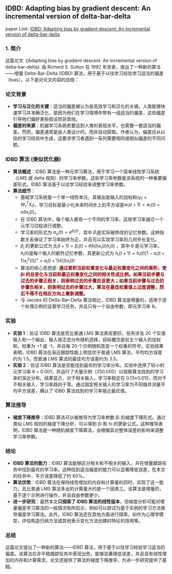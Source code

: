 ## IDBD: Adapting bias by gradient descent: An incremental version of delta-bar-delta

paper Link: [IDBD: Adapting bias by gradient descent: An incremental version of delta-bar-delta](http://incompleteideas.net/papers/sutton-92a.pdf)
 
### 1. 简介

这篇论文《Adapting bias by gradient descent: An incremental version of delta-bar-delta》由 Richard S. Sutton 在 1992 年发表，提出了一种新的算法——增量 Delta-Bar-Delta (IDBD) 算法，用于基于以往学习经验学习适当的偏差（bias）。以下是对论文内容的总结：

### 论文背景
- **学习与泛化的关键**：适当的偏差被认为是高效学习和泛化的关键。人类能够快速学习并准确泛化，是因为他们在学习情境中带有一组适当的偏差，这些偏差引导他们偏好某些假设而非其他。
- **偏差的来源**：机器学习系统若要达到人类的表现水平，也需要一套适当的偏差。然而，偏差通常是由人类设计的，而非自动获取。作者认为，偏差应从以往的学习经验中生成，这要求学习者遇到一系列需要相同或相似偏差的不同问题。

### IDBD 算法 (类似优化器)

- **算法概述**：IDBD 算法是一种元学习算法，用于学习一个简单线性学习系统（LMS 或 delta 规则）的学习率参数。这些学习率参数是该系统的一种重要偏差形式。IDBD 算法基于以往学习经验来调整学习率参数。
- **算法细节**：
    - 基础学习系统是一个单一线性单元，其输出是输入的加权和($y_t=W_t^TX_t$)，学习目标是最小化未来时间步上的平方误差$w_i(t+1) = w_i(t) + \alpha \delta x_i(t)$。
    - 在 IDBD 算法中，每个输入都有一个不同的学习率，这些学习率通过一个元学习过程进行调整。
    - 学习率的形式为 $\alpha_u(t) = e^{\beta _i(t)}$，其中 $\beta _i$是实际被修改的记忆参数。这种指数关系保证了学习率始终为正，并且可以实现学习率的几何步长变化。
    - $\beta _i$ 的更新公式为 $\beta _i(t+1) = \beta _i(t) + \theta \delta(t)x_i(t)h_i(t)$ ，其中 θ 是元学习率，$h_i(t)$是每个输入的额外记忆参数，其更新公式为 $h_i(t+1) =h_i(t)[1-\alpha_i(t+1)x_i^2(t)]^{+} + \alpha_i(t+1) \delta(t)x_i(t)$ 
    - 算法的核心思想是: <b><font color=darkred>通过累积当前权重变化与最近权重变化之间的乘积，使 βi 的总变化与当前和最近权重变化之间的相关性成比例。如果当前步骤与过去的步骤正相关，则表明过去的步骤应该更大；如果当前步骤与过去的步骤负相关，则表明过去的步骤过大，算法在最佳权重值上过度调整，然后不得不在相反方向上重新调整。</font></b>
    - 与 Jacobs 的 Delta-Bar-Delta 算法相比，IDBD 算法是增量的，适用于逐个处理示例的监督学习任务，并且只有一个自由参数，即元学习率 θ。

### 实验
- **实验 1**：验证 IDBD 算法是否比普通 LMS 算法表现更好。任务涉及 20 个实值输入和一个输出，输入按正态分布随机选择，目标概念是前五个输入的加权和，权重为 +1 或 -1，并且每 20 个示例随机改变一个权重的符号。实验结果表明，IDBD 算法在渐近跟踪性能上明显优于普通 LMS 算法，平均均方误差约为 1.5，而普通 LMS 算法的最佳均方误差约为 3.5。
- **实验 2**：验证 IDBD 算法是否能找到最优的学习率分布。实验中选择了较小的元学习率 θ = 0.001，并运行了大量示例（250,000）以观察算法找到的学习率的渐近分布。结果显示，对于相关输入，学习率稳定在 0.13±0.015，而对于不相关输入，学习率趋向于零。通过固定相关输入的学习率为不同值并测量平均平方误差，确认了 IDBD 算法找到的学习率接近最优值。

### 算法推导
- **梯度下降推导**：IDBD 算法可以被推导为学习率参数 βi 的梯度下降形式。通过类似 LMS 规则的梯度下降分析，可以得到 βi 和 hi 的更新公式。这种推导表明，IDBD 算法是一种随机梯度下降算法，会根据其对整体误差的影响来调整学习率参数。

### 结论
- **IDBD 算法的能力**：IDBD 算法能够区分相关和不相关的输入，并在增量跟踪任务中找到最优的学习率。这种找到适当偏差的能力可以显著降低误差，在本文的任务中，平方误差降低了约 60%。
- **算法优势**：IDBD 算法在保持线性增加的内存和计算量的同时，实现了这一能力，且比普通 LMS 算法多出的计算量大约是一个因素三。该算法是增量的，基于逐个示例进行操作，并且自由参数更少。
- **进一步研究**：虽然本文**只探索了 IDBD 算法的线性版本**，但梯度分析可能对增量偏差学习算法的一般情况有所启示，例如可以尝试为基于实例的学习方法推导偏差学习算法。此外，IDBD 算法还在其他方面进行探索，如作为心理学模型，评估构造归纳方法或其他表示变化方法创建的特征的效用等。

### 总结
这篇论文提出了一种新的算法——IDBD 算法，用于基于以往学习经验学习适当的偏差。该算法在非平稳跟踪任务中表现出色，能够显著降低误差，并且具有线性增加的内存和计算需求。论文还提供了算法的梯度下降推导，为进一步研究提供了基础。